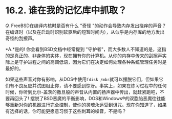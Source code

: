 # 16.2. 谁在我的记忆库中抓取？

*Q.* FreeBSD在编译内核时是否有什么 "奇怪 "的动作会导致内存发出挠痒的声音？在编译时（以及在启动时识别软驱后的短暂时间内），从似乎是内存库的地方发出奇怪的刮擦声。

*A.*是的! 你会看到BSD文档中经常提到 "守护者"，而大多数人不知道的是，这指的是真正的、非身体的实体，现在拥有你的计算机。从你的内存中传来的刮擦声实际上是守护进程之间的高调低语，因为它们在决定如何处理各种系统管理任务时是最好的。

如果这些声音对你有影响，从DOS中使用`fdisk /mbr`就可以摆脱它们，但如果它们有不良反应并试图阻止你，请不要感到惊讶。事实上，如果在练习过程中的任何时候，你听到比尔-盖茨的撒旦般的声音从内置的扬声器中传出，就赶紧跑吧，不要再回头了! 摆脱了BSD恶魔的平衡影响，DOS和Windows®的双胞胎恶魔往往能够重新对你的机器进行完全控制，使你的灵魂永远受到诅咒。现在你知道了，如果有选择的话，你可能更愿意习惯于这些刺耳的噪音，不是吗？
